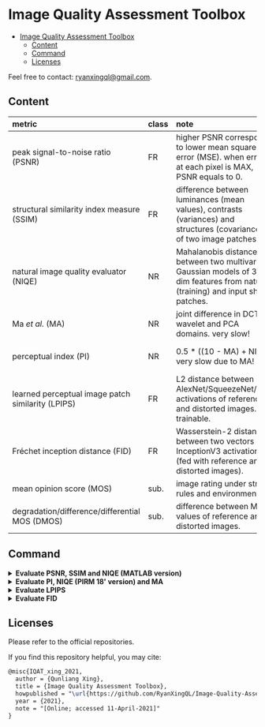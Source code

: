 # Image Quality Assessment Toolbox

- [Image Quality Assessment Toolbox](#image-quality-assessment-toolbox)
  - [Content](#content)
  - [Command](#command)
  - [Licenses](#licenses)

Feel free to contact: <ryanxingql@gmail.com>.

## Content

|metric|class|note|better|range|ref|platform|
|:-|:-|:-|:-|:-|:-|:-|
|peak signal-to-noise ratio (PSNR)|FR|higher PSNR corresponds to lower mean squared error (MSE). when error at each pixel is MAX, PSNR equals to 0.|$\uparrow$|[0, inf)|[[WIKI]](https://en.wikipedia.org/wiki/Peak_signal-to-noise_ratio)|MATLAB|
|structural similarity index measure (SSIM)|FR|difference between luminances (mean values), contrasts (variances) and structures (covariances) of two image patches.|$\uparrow$|(?, 1]|[[WIKI]](https://en.wikipedia.org/wiki/Structural_similarity)|MATLAB|
|natural image quality evaluator (NIQE)|NR|Mahalanobis distance between two multivariate Gaussian models of 36-dim features from natural (training) and input sharp patches.|$\downarrow$|[0, ?)|[[MATLAB]](https://www.mathworks.com/help/images/ref/niqe.html) [[paper]](https://ieeexplore.ieee.org/document/6353522)|MATLAB|
|Ma *et al.* (MA)|NR|joint difference in DCT, wavelet and PCA domains. very slow!|$\uparrow$|[0, 10]|[[official repo]](https://github.com/chaoma99/sr-metric) [[paper]](https://arxiv.org/abs/1612.05890)|MATLAB|
|perceptual index (PI)|NR|0.5 * ((10 - MA) + NIQE). very slow due to MA!|$\downarrow$|[0, ?)|[[official repo]](https://github.com/roimehrez/PIRM2018) [[paper]](https://arxiv.org/abs/1809.07517)|MATLAB|
|learned perceptual image patch similarity (LPIPS)|FR|L2 distance between AlexNet/SqueezeNet/VGG activations of reference and distorted images. trainable.|$\downarrow$|[0, ?)|[[official repo]](https://github.com/richzhang/PerceptualSimilarity)|PYTORCH|
|Fréchet inception distance (FID)|FR|Wasserstein-2 distance between two vectors of InceptionV3 activations (fed with reference and distorted images).|$\downarrow$|[0, ?)|[[official repo]](https://github.com/mseitzer/pytorch-fid) [[paper]](https://arxiv.org/abs/1706.08500)|PYTORCH|
|mean opinion score (MOS)|sub.|image rating under strict rules and environment.|$\uparrow$|[0, 100]|[[BT.500]](https://www.itu.int/rec/R-REC-BT.500/)|human|
|degradation/difference/differential MOS (DMOS)|sub.|difference between MOS values of reference and distorted images.|$\downarrow$|[0, 100]|[[src1]](https://ieeexplore.ieee.org/stamp/stamp.jsp?arnumber=762345)  [[src2]](https://videoclarity.com/PDF/WPUnderstandingJNDMOSPSNR.pdf)|human|

## Command

<details>
<summary><b>Evaluate PSNR, SSIM and NIQE (MATLAB version)</b></summary>
<p>

1. Edit paths in `iqa_psnr_ssim_niqe.m`.
2. Run `iqa_psnr_ssim_niqe.m`.

Note that the list of the evaluated images is based on `dst_dir`.

</p>
</details>

<details>
<summary><b>Evaluate PI, NIQE (PIRM 18' version) and MA</b></summary>
<p>

1. Download `iqa_pi_niqe_ma/src/` folder at [[Releases]](https://github.com/RyanXingQL/Image-Quality-Assessment-Toolbox/releases) or [[百度网盘 (iqaa)]](https://pan.baidu.com/s/1jJB7EjdhPchGJ6XFKxF6IA).
2. Edit paths in `iqa_pi_niqe_ma.m`.
3. Run `iqa_pi_niqe_ma.m`.

Note that:

- the list of the evaluated images is based on `dst_dir`.
- the NIQE model (PIRM 18' version) is different from the MATLAB version (so as the results).

</p>
</details>

<details>
<summary><b>Evaluate LPIPS</b></summary>
<p>

1. Create CONDA environment: `conda create -n iqa python=3.7 -y`, and enter this environment: `conda activate iqa`.
2. Install TORCH: `python -m pip install torch==1.6.0+cu101 torchvision==0.7.0+cu101 -f https://download.pytorch.org/whl/torch_stable.html`.
3. Install other dependecies: `python -m pip install opencv-python scipy tqdm`
4. Install LPIPS: `python -m pip install lpips==0.1.3`
5. Edit paths in `iqa_lpips.py`.
6. Run `iqa_lpips.py`.

Note that the list of the evaluated images is based on `dst_dir`.

</p>
</details>

<details>
<summary><b>Evaluate FID</b></summary>
<p>

1. Create CONDA environment: `conda create -n iqa python=3.7 -y`, and enter this environment: `conda activate iqa`.
2. Install packages: `pip install pytorch-fid==0.2.0`.
3. Edit paths in `iqa_fid.py`.
4. Run `iqa_fid.py`.

Note that the list of the evaluated images is based on `dst_dir`.

</p>
</details>

## Licenses

Please refer to the official repositories.

If you find this repository helpful, you may cite:

```tex
@misc{IQAT_xing_2021,
  author = {Qunliang Xing},
  title = {Image Quality Assessment Toolbox},
  howpublished = "\url{https://github.com/RyanXingQL/Image-Quality-Assessment-Toolbox}",
  year = {2021}, 
  note = "[Online; accessed 11-April-2021]"
}
```

